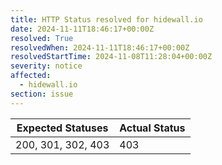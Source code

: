 ```yaml
---
title: HTTP Status resolved for hidewall.io
date: 2024-11-11T18:46:17+00:00Z
resolved: True
resolvedWhen: 2024-11-11T18:46:17+00:00Z
resolvedStartTime: 2024-11-08T11:28:04+00:00Z
severity: notice
affected:
  - hidewall.io
section: issue
---
```


| Expected Statuses | Actual Status  |
|-------------------|----------------|
| 200, 301, 302, 403 | 403 |
